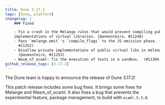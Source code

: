 ```yaml
---
title: Dune 3.17.2
tags: [dune, platform]
changelog: |
    ### Fixed

    - Fix a crash in the Melange rules that would prevent compiling public library
    implementations of virtual libraries. (@anmonteiro, #11248)
    - Pass `melange.emit`'s `compile_flags` to the JS emission phase. (@anmonteiro,
      #11252)
    - Disallow private implementations of public virtual libs in melange mode.
      (@anmonteiro, #11253)
    - Wasm_of_ocaml: fix the execution of tests in a sandbox.  (#11304, @vouillon)
github_release_tags: [3.17.2]
---
```


The Dune team is happy to announce the release of Dune 3.17.2!

This patch release includes some bug fixes. It brings some fixes for Melange
and Wasm_of_ocaml. It also fixes a bug that prevents the experimental feature,
package management, to build with `ocaml.5.3.0`.
